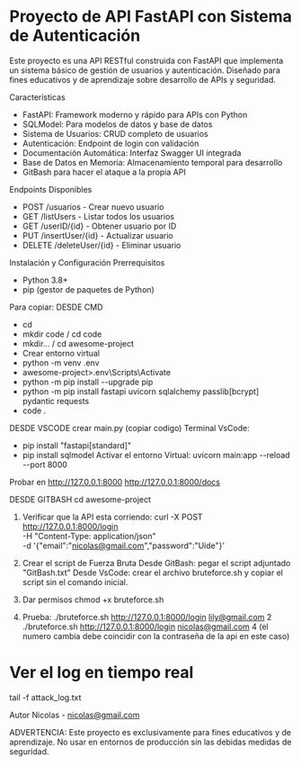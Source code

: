   # Proyecto de API FastAPI con Sistema de Autenticación
Este proyecto es una API RESTful construida con FastAPI que implementa un sistema básico de gestión de usuarios y autenticación. Diseñado para fines educativos y de aprendizaje sobre desarrollo de APIs y seguridad.

Características
- FastAPI: Framework moderno y rápido para APIs con Python
- SQLModel: Para modelos de datos y base de datos
- Sistema de Usuarios: CRUD completo de usuarios
- Autenticación: Endpoint de login con validación
- Documentación Automática: Interfaz Swagger UI integrada
- Base de Datos en Memoria: Almacenamiento temporal para desarrollo
- GitBash para hacer el ataque a la propia API

Endpoints Disponibles
- POST /usuarios - Crear nuevo usuario
- GET /listUsers - Listar todos los usuarios
- GET /userID/{id} - Obtener usuario por ID
- PUT /insertUser/{id} - Actualizar usuario
- DELETE /deleteUser/{id} - Eliminar usuario

Instalación y Configuración
Prerrequisitos
- Python 3.8+
- pip (gestor de paquetes de Python)

Para copiar:
DESDE CMD
- cd 
- mkdir code / cd code
- mkdir... / cd awesome-project
- Crear entorno virtual
- python -m venv .env
- awesome-project>.env\Scripts\Activate
- python -m pip install --upgrade pip
- python -m pip install fastapi uvicorn sqlalchemy passlib[bcrypt] pydantic requests
- code .

DESDE VSCODE
crear main.py (copiar codigo)
Terminal VsCode: 
- pip install "fastapi[standard]"
- pip install sqlmodel
Activar el entorno Virtual:
uvicorn main:app --reload --port 8000

Probar en 
 http://127.0.0.1:8000
 http://127.0.0.1:8000/docs

DESDE GITBASH
cd awesome-project
1. Verificar que la API esta corriendo:
    curl -X POST http://127.0.0.1:8000/login \
     -H "Content-Type: application/json" \
     -d '{"email":"nicolas@gmail.com","password":"Uide"}'

2. Crear el script de Fuerza Bruta
Desde GitBash: pegar el script adjuntado "GitBash.txt"
Desde VsCode: crear el archivo bruteforce.sh y copiar el script sin el comando inicial.
3. Dar permisos chmod +x bruteforce.sh
4. Prueba:
./bruteforce.sh http://127.0.0.1:8000/login lily@gmail.com 2
./bruteforce.sh http://127.0.0.1:8000/login nicolas@gmail.com 4
(el numero cambia debe coincidir con la contraseña de la api en este caso)
  # Ver el log en tiempo real
tail -f attack_log.txt  


Autor
Nicolas - nicolas@gmail.com

ADVERTENCIA: Este proyecto es exclusivamente para fines educativos y de aprendizaje. No usar en entornos de producción sin las debidas medidas de seguridad.


